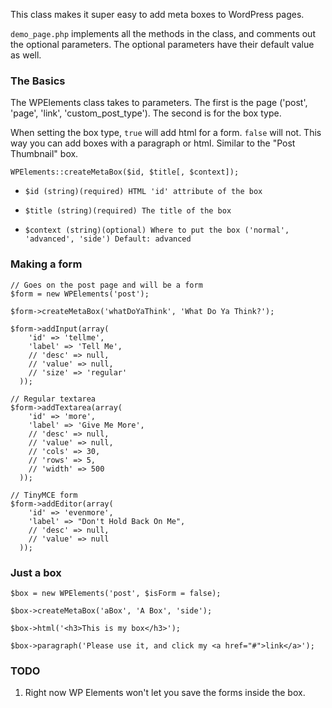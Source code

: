 This class makes it super easy to add meta boxes to WordPress pages.

`demo_page.php` implements all the methods in the class, and comments out the optional parameters. The optional parameters have their default value as well.

### The Basics
The WPElements class takes to parameters. The first is the page ('post', 'page', 'link', 'custom\_post\_type'). The second is for the box type.

When setting the box type, `true` will add html for a form. `false` will not. This way you can add boxes with a paragraph or html. Similar to the "Post Thumbnail" box.

`WPElements::createMetaBox($id, $title[, $context]);`

* `$id (string)(required) HTML 'id' attribute of the box`

* `$title (string)(required) The title of the box`

* `$context (string)(optional) Where to put the box ('normal', 'advanced', 'side') Default: advanced`

### Making a form
	
	// Goes on the post page and will be a form
	$form = new WPElements('post');
	
	$form->createMetaBox('whatDoYaThink', 'What Do Ya Think?');
	
	$form->addInput(array(
	    'id' => 'tellme',
	    'label' => 'Tell Me',
	    // 'desc' => null,
	    // 'value' => null,
	    // 'size' => 'regular'
	  ));
	
	// Regular textarea
	$form->addTextarea(array(
	    'id' => 'more',
	    'label' => 'Give Me More',
	    // 'desc' => null,
	    // 'value' => null,
	    // 'cols' => 30,
	    // 'rows' => 5,
	    // 'width' => 500
	  ));
	
	// TinyMCE form
	$form->addEditor(array(
	    'id' => 'evenmore',
	    'label' => "Don't Hold Back On Me",
	    // 'desc' => null,
	    // 'value' => null
	  ));
	
### Just a box
	
	$box = new WPElements('post', $isForm = false);
	
	$box->createMetaBox('aBox', 'A Box', 'side');
	
	$box->html('<h3>This is my box</h3>');
	
	$box->paragraph('Please use it, and click my <a href="#">link</a>');

### TODO
1. Right now WP Elements won't let you save the forms inside the box.